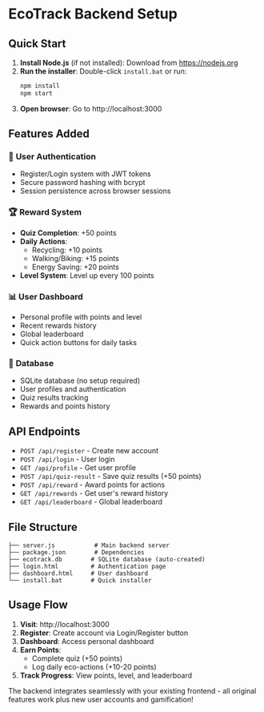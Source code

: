 # EcoTrack Backend Setup

## Quick Start

1. **Install Node.js** (if not installed): Download from https://nodejs.org
2. **Run the installer**: Double-click `install.bat` or run:
   ```bash
   npm install
   npm start
   ```
3. **Open browser**: Go to http://localhost:3000

## Features Added

### 🔐 **User Authentication**
- Register/Login system with JWT tokens
- Secure password hashing with bcrypt
- Session persistence across browser sessions

### 🏆 **Reward System**
- **Quiz Completion**: +50 points
- **Daily Actions**:
  - Recycling: +10 points
  - Walking/Biking: +15 points  
  - Energy Saving: +20 points
- **Level System**: Level up every 100 points

### 📊 **User Dashboard**
- Personal profile with points and level
- Recent rewards history
- Global leaderboard
- Quick action buttons for daily tasks

### 💾 **Database**
- SQLite database (no setup required)
- User profiles and authentication
- Quiz results tracking
- Rewards and points history

## API Endpoints

- `POST /api/register` - Create new account
- `POST /api/login` - User login
- `GET /api/profile` - Get user profile
- `POST /api/quiz-result` - Save quiz results (+50 points)
- `POST /api/reward` - Award points for actions
- `GET /api/rewards` - Get user's reward history
- `GET /api/leaderboard` - Global leaderboard

## File Structure

```
├── server.js           # Main backend server
├── package.json        # Dependencies
├── ecotrack.db        # SQLite database (auto-created)
├── login.html         # Authentication page
├── dashboard.html     # User dashboard
└── install.bat        # Quick installer
```

## Usage Flow

1. **Visit**: http://localhost:3000
2. **Register**: Create account via Login/Register button
3. **Dashboard**: Access personal dashboard
4. **Earn Points**: 
   - Complete quiz (+50 points)
   - Log daily eco-actions (+10-20 points)
5. **Track Progress**: View points, level, and leaderboard

The backend integrates seamlessly with your existing frontend - all original features work plus new user accounts and gamification!
